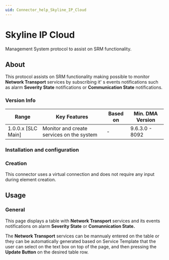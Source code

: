 ```yaml
---
uid: Connector_help_Skyline_IP_Cloud
---
```


# Skyline IP Cloud

Management System protocol to assist on SRM functionality.

## About

This protocol assists on SRM functionality making possible to monitor **Network Transport** services by subscribing it' s events notifications such as alarm **Severity State** notifications or **Communication State** notifications.

### Version Info

| **Range**            | **Key Features**                          | **Based on** | **Min. DMA Version** |
|----------------------|-------------------------------------------|--------------|----------------------|
| 1.0.0.x [SLC Main]   | Monitor and create services on the system | -            | 9.6.3.0 - 8092       |

### Installation and configuration

### Creation

This connector uses a virtual connection and does not require any input during element creation.

## Usage

### General

This page displays a table with **Network Transport** services and its events notifications on alarm **Severity State** or **Comunnication State.**

The **Network Transport** services can be mannualy entered on the table or they can be automatically generated based on Service Template that the user can select on the text box on top of the page, and then pressing the **Update Button** on the desired table row.

